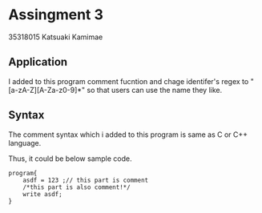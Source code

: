 # Assingment 3

35318015 Katsuaki Kamimae

## Application

I added to this program comment fucntion and chage identifer's regex to "\[a-zA-Z\]\[A-Za-z0-9\]*" so that users can use the name they like.

## Syntax

The comment syntax which i added to this program is same as C or C++ language.

Thus, it could be below sample code.

```
program{
	asdf = 123 ;// this part is comment
	/*this part is also comment!*/
	write asdf;
}
```
